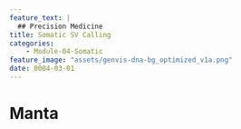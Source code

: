 ```yaml
---
feature_text: |
  ## Precision Medicine
title: Somatic SV Calling
categories:
    - Module-04-Somatic
feature_image: "assets/genvis-dna-bg_optimized_v1a.png"
date: 0004-03-01
---
```


# Manta
